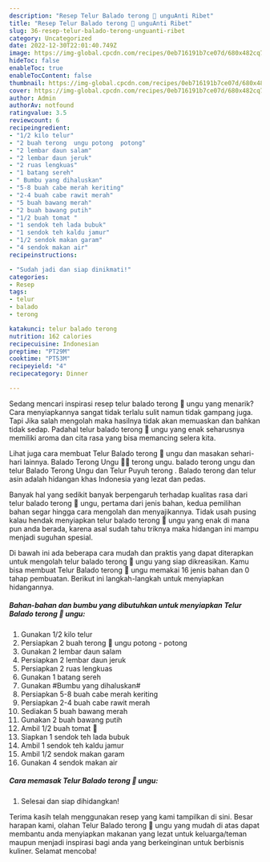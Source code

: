 ```yaml
---
description: "Resep Telur Balado terong 🍆 unguAnti Ribet"
title: "Resep Telur Balado terong 🍆 unguAnti Ribet"
slug: 36-resep-telur-balado-terong-unguanti-ribet
category: Uncategorized
date: 2022-12-30T22:01:40.749Z
image: https://img-global.cpcdn.com/recipes/0eb716191b7ce07d/680x482cq70/telur-balado-terong-ungu-foto-resep-utama.jpg
hideToc: false
enableToc: true
enableTocContent: false
thumbnail: https://img-global.cpcdn.com/recipes/0eb716191b7ce07d/680x482cq70/telur-balado-terong-ungu-foto-resep-utama.jpg
cover: https://img-global.cpcdn.com/recipes/0eb716191b7ce07d/680x482cq70/telur-balado-terong-ungu-foto-resep-utama.jpg
author: Admin
authorAv: notfound
ratingvalue: 3.5
reviewcount: 6
recipeingredient:
- "1/2 kilo telur"
- "2 buah terong  ungu potong  potong"
- "2 lembar daun salam"
- "2 lembar daun jeruk"
- "2 ruas lengkuas"
- "1 batang sereh"
- " Bumbu yang dihaluskan"
- "5-8 buah cabe merah keriting"
- "2-4 buah cabe rawit merah"
- "5 buah bawang merah"
- "2 buah bawang putih"
- "1/2 buah tomat "
- "1 sendok teh lada bubuk"
- "1 sendok teh kaldu jamur"
- "1/2 sendok makan garam"
- "4 sendok makan air"
recipeinstructions:

- "Sudah jadi dan siap dinikmati!"
categories:
- Resep
tags:
- telur
- balado
- terong

katakunci: telur balado terong 
nutrition: 162 calories
recipecuisine: Indonesian
preptime: "PT29M"
cooktime: "PT53M"
recipeyield: "4"
recipecategory: Dinner

---
```



Sedang mencari inspirasi resep telur balado terong 🍆 ungu yang menarik? Cara menyiapkannya sangat tidak terlalu sulit namun tidak gampang juga. Tapi Jika salah mengolah maka hasilnya tidak akan memuaskan dan bahkan tidak sedap. Padahal telur balado terong 🍆 ungu yang enak seharusnya memiliki aroma dan cita rasa yang bisa memancing selera kita.


Lihat juga cara membuat Telur Balado terong 🍆 ungu dan masakan sehari-hari lainnya. Balado Terong Ungu 🍆🍆 terong ungu. balado terong ungu dan telur Balado Terong Ungu dan Telur Puyuh terong . Balado terong dan telur asin adalah hidangan khas Indonesia yang lezat dan pedas.

Banyak hal yang sedikit banyak berpengaruh terhadap kualitas rasa dari telur balado terong 🍆 ungu, pertama dari jenis bahan, kedua pemilihan bahan segar hingga cara mengolah dan menyajikannya. Tidak usah pusing kalau hendak menyiapkan telur balado terong 🍆 ungu yang enak di mana pun anda berada, karena asal sudah tahu triknya maka hidangan ini mampu menjadi suguhan spesial.


Di bawah ini ada beberapa cara mudah dan praktis yang dapat diterapkan untuk mengolah telur balado terong 🍆 ungu yang siap dikreasikan. Kamu bisa membuat Telur Balado terong 🍆 ungu memakai 16 jenis bahan dan 0 tahap pembuatan. Berikut ini langkah-langkah untuk menyiapkan hidangannya.

<!--inarticleads1-->

##### Bahan-bahan dan bumbu yang dibutuhkan untuk menyiapkan Telur Balado terong 🍆 ungu:

1. Gunakan 1/2 kilo telur
1. Persiapkan 2 buah terong 🍆 ungu potong - potong
1. Gunakan 2 lembar daun salam
1. Persiapkan 2 lembar daun jeruk
1. Persiapkan 2 ruas lengkuas
1. Gunakan 1 batang sereh
1. Gunakan  #Bumbu yang dihaluskan#
1. Persiapkan 5-8 buah cabe merah keriting
1. Persiapkan 2-4 buah cabe rawit merah
1. Sediakan 5 buah bawang merah
1. Gunakan 2 buah bawang putih
1. Ambil 1/2 buah tomat 🍅
1. Siapkan 1 sendok teh lada bubuk
1. Ambil 1 sendok teh kaldu jamur
1. Ambil 1/2 sendok makan garam
1. Gunakan 4 sendok makan air




<!--inarticleads2-->

##### Cara memasak Telur Balado terong 🍆 ungu:


1. Selesai dan siap dihidangkan!



Terima kasih telah menggunakan resep yang kami tampilkan di sini. Besar harapan kami, olahan Telur Balado terong 🍆 ungu yang mudah di atas dapat membantu anda menyiapkan makanan yang lezat untuk keluarga/teman maupun menjadi inspirasi bagi anda yang berkeinginan untuk berbisnis kuliner. Selamat mencoba!
